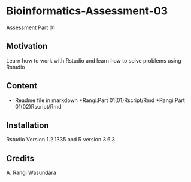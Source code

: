# Bioinformatics-Assessment-03
Assessment Part 01
 
## Motivation
Learn how to work with Rstudio and learn how to solve problems using Rstudio

## Content
* Readme file in markdown
*Rangi:Part 01(01)Rscript/Rmd
*Rangi:Part 01(02)Rscript/Rmd

## Installation  
Rstudio Version 1.2.1335 and R version 3.6.3
 
## Credits
A. Rangi Wasundara

